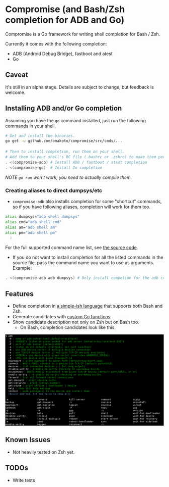 # Compromise (and Bash/Zsh completion for ADB and Go)

Compromise is a Go framework for writing shell completion for Bash / Zsh.

Currently it comes with the following completion:

 - ADB (Android Debug Bridge), fastboot and atest
 - Go


## Caveat
 It's still in an alpha stage. Details are subject to change, but feedback is welcome.

## Installing ADB and/or Go completion

Assuming you have the `go` command installed, just run the following commands in your shell.
```bash
# Get and install the binaries.
go get -u github.com/omakoto/compromise/src/cmds/...

# Then to install completion, run them on your shell.
# Add them to your shell's RC file (.bashrc or .zshrc) to make them persistent.
. <(compromise-adb) # Install ADB / fastboot / atest completion
. <(compromise-go)  # Install Go completion
```
 
 *NOTE `go run` won't work; you need to actually compile them.*
 
### Creating aliases to direct dumpsys/etc 
 - `compromise-adb` also installs completion for some "shortcut" commands,
so if you have following aliases, completion will work for them too.

```bash
alias dumpsys="adb shell dumpsys"
alias cmd="adb shell cmd"
alias am="adb shell am"
alias pm="adb shell pm"
  :
```  
For the full supported command name list, see [the source code](src/cmds/compromise-adb/adb.go).
 
 - If you do not want to install completion for all the listed commands
   in the source file, pass the command name you want to use as arguments. Example: 

```bash
. <(compromise-adb adb dumpsys) # Only install competion for the adb command.  
```

## Features

 - Define completion in [a simple-ish language](src/cmds/compromise-go/go.go) that supports both Bash and Zsh.
 - Generate candidates with [custom Go functions](src/cmds/compromise-adb/adb.go).
 - Show candidate description not only on Zsh but on Bash too.
   - On Bash, completion candidates look like this:
 <img src="https://raw.githubusercontent.com/omakoto/compromise/master/img/compromise-adb.png" width=600>
 
## Known Issues

 - Not heavily tested on Zsh yet.

## TODOs
 - Write tests